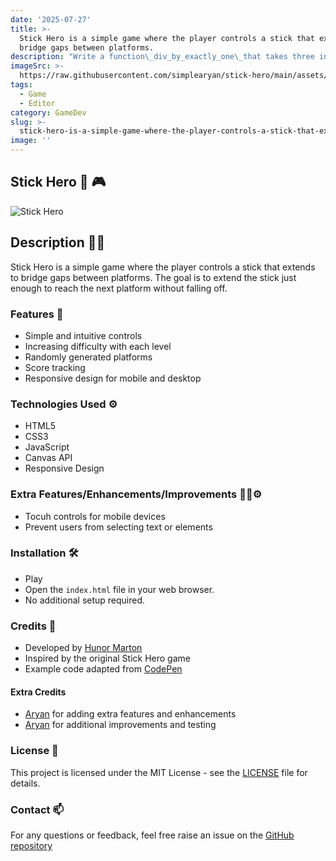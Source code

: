 ```yaml
---
date: '2025-07-27'
title: >-
  Stick Hero is a simple game where the player controls a stick that extends to
  bridge gaps between platforms.
description: "Write a function\_div_by_exactly_one\_that takes three integers\_num,\_a, and\_b. The function should return\_True\_if\_num\_is divisible by exactly one of the numbers\_a\_or\_b, and\_False\_otherwise."
imageSrc: >-
  https://raw.githubusercontent.com/simplearyan/stick-hero/main/assets/Screenshot.png
tags:
  - Game
  - Editor
category: GameDev
slug: >-
  stick-hero-is-a-simple-game-where-the-player-controls-a-stick-that-extends-to-bridge-gaps-between-platforms
image: ''
---
```


## Stick Hero 🦸 🎮 

![Stick Hero](https://raw.githubusercontent.com/simplearyan/stick-hero/main/assets/Screenshot.png)

## Description 📒🫛

Stick Hero is a simple game where the player controls a stick that extends to bridge gaps between platforms. The goal is to extend the stick just enough to reach the next platform without falling off.

### Features 📃

- Simple and intuitive controls
- Increasing difficulty with each level
- Randomly generated platforms
- Score tracking
- Responsive design for mobile and desktop
  
### Technologies Used ⚙️

- HTML5
- CSS3
- JavaScript
- Canvas API
- Responsive Design
  
### Extra Features/Enhancements/Improvements 👨‍💻⚙️

- Tocuh controls for mobile devices
- Prevent users from selecting text or elements
  
### Installation 🛠

- Play️
- Open the `index.html` file in your web browser.
- No additional setup required.

### Credits 🙏

- Developed by [Hunor Marton](https://codepen.io/HunorMarton)
- Inspired by the original Stick Hero game
- Example code adapted from [CodePen](https://codepen.io/HunorMarton/pen/KKdXbJz)

#### Extra Credits

- [Aryan](https://github.com/simplearyan/stick-hero) for adding extra features and enhancements
- [Aryan](https://github.com/simplearyan) for additional improvements and testing

### License 📜

This project is licensed under the MIT License - see the [LICENSE]([LICENSE](https://github.com/simplearyan/stick-hero/blob/main/LICENSE)) file for details.

### Contact 📫

For any questions or feedback, feel free raise an issue on the [GitHub repository](https://github.com/simplearyan/stick-hero)
